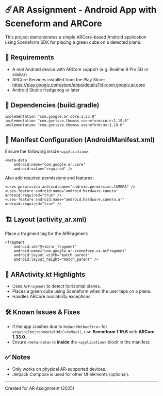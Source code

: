 # ☄️AR Assignment - Android App with Sceneform and ARCore

This project demonstrates a simple ARCore-based Android application using Sceneform SDK for placing a green cube on a detected plane.

## 📱 Requirements
- A real Android device with ARCore support (e.g. Realme 9 Pro 5G or similar)
- ARCore Services installed from the Play Store: https://play.google.com/store/apps/details?id=com.google.ar.core
- Android Studio Hedgehog or later

## 🧩 Dependencies (build.gradle)
```
implementation "com.google.ar:core:1.33.0"
implementation "com.gorisse.thomas.sceneform:core:1.19.6"
implementation "com.gorisse.thomas.sceneform:ux:1.19.6"
```

## 📄 Manifest Configuration (AndroidManifest.xml)
Ensure the following inside `<application>`:
```
<meta-data
    android:name="com.google.ar.core"
    android:value="required" />
```

Also add required permissions and features:
```
<uses-permission android:name="android.permission.CAMERA" />
<uses-feature android:name="android.hardware.camera" android:required="true" />
<uses-feature android:name="android.hardware.camera.ar" android:required="true" />
```

## 🏗 Layout (activity_ar.xml)
Place a fragment tag for the ARFragment:
```
<fragment
    android:id="@+id/ar_fragment"
    android:name="com.google.ar.sceneform.ux.ArFragment"
    android:layout_width="match_parent"
    android:layout_height="match_parent" />
```

## 🧠 ARActivity.kt Highlights
- Uses `ArFragment` to detect horizontal planes.
- Places a green cube using Sceneform when the user taps on a plane.
- Handles ARCore availability exceptions.

## 🛠 Known Issues & Fixes
- If the app crashes due to `NoSuchMethodError` for `acquireEnvironmentalHdrCubeMap()`, use **Sceneform 1.19.6** with **ARCore 1.33.0**.
- Ensure `<meta-data>` is **inside** the `<application>` block in the manifest.

## ✅ Notes
- Only works on physical AR-supported devices.
- Jetpack Compose is used for other UI elements (optional).

---

Created for AR Assignment (2025)
